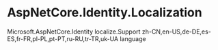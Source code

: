 # AspNetCore.Identity.Localization
Microsoft.AspNetCore.Identity localize.Support zh-CN,en-US,de-DE,es-ES,fr-FR,pl-PL,pt-PT,ru-RU,tr-TR,uk-UA language
